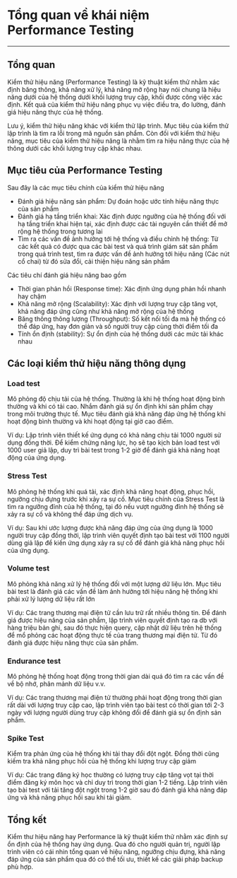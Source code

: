 # Tổng quan về khái niệm Performance Testing
---
## Tổng quan

Kiểm thử hiệu năng (Performance Testing) là kỹ thuật kiểm thử nhằm xác định băng thông, khả năng xử lý, khả năng mở rộng hay nói chung là hiệu năng dưới của hệ thống dưới khối lượng truy cập, khối được công việc xác định. Kết quả của kiểm thử hiệu năng phục vụ việc điều tra, đo lường, đánh giá hiệu năng thực của hệ thống.

Lưu ý, kiểm thử hiệu năng khác với kiểm thử lập trình. Mục tiêu của kiểm thử lập trình là tìm ra lỗi trong mã nguồn sản phẩm. Còn đối với kiểm thử hiệu năng, mục tiêu của kiểm thử hiệu năng là nhằm tìm ra hiệu năng thực của hệ thông dưới các khối lượng truy cập khác nhau.

## Mục tiêu của Performance Testing

Sau đây là các mục tiêu chính của kiểm thử hiệu năng

- Đánh giá hiệu năng sản phẩm: Dự đoán hoặc ước tính hiệu năng thực của sản phẩm
- Đánh giá hạ tầng triển khai: Xác định được ngưỡng của hệ thống đối với hạ tầng triển khai hiện tại, xác định được các tài nguyên cần thiết để mở rộng hệ thống trong tương lai
- Tìm ra các vấn đề ảnh hưởng tới hệ thống và điều chỉnh hệ thống: Từ các kết quả có được qua các bài test và quá trình giám sát sản phẩm trong quá trình test, tìm ra được vấn đề ảnh hưởng tới hiệu năng (Các nút cổ chai) từ đó sửa đổi, cải thiện hiệu năng sản phẩm

Các tiêu chí đánh giá hiệu năng bao gồm
- Thời gian phản hồi (Response time): Xác định ứng dụng phản hồi nhanh hay chậm
- Khả năng mở rộng (Scalability): Xác định với lượng truy cập tăng vọt, khả năng đáp ứng cũng như khả năng mở rộng của hệ thống
- Băng thông thông lượng (Throughput): Số kết nối tối đa mà hệ thống có thể đáp ứng, hay đơn giản và số người truy cập cùng thời điểm tối đa
- Tính ổn định (stability): Sự ổn định của hệ thống dưới các mức tải khác nhau

## Các loại kiểm thử hiệu năng thông dụng

### Load test
Mô phỏng độ chịu tải của hệ thống. Thường là khi hệ thống hoạt động bình thường và khi có tải cao. Nhắm đánh giá sự ổn định khi sản phẩm chạy trong môi trường thực tế. Mục tiêu đánh giá khả năng đáp ứng hệ thống khi hoạt động bình thường và khi hoạt động tại giờ cao điểm.

Ví dụ: Lập trình viên thiết kế ứng dụng có khả năng chịu tải 1000 người sử dụng đồng thời. Để kiểm chứng năng lực, họ sẽ tạo kịch bản load test với 1000 user giả lập, duy trì bài test trong 1-2 giờ để đánh giá khả năng hoạt động của ứng dụng.

### Stress Test

Mô phỏng hệ thống khi quá tải, xác định khả năng hoạt động, phục hồi, ngưỡng chịu đựng trước khi xảy ra sự cố. Mục tiêu chính của Stress Test là tìm ra ngưỡng đỉnh của hệ thống, tại đó nếu vượt ngưỡng đỉnh hệ thống sẽ xảy ra sự cố và không thể đáp ứng dịch vụ.

Ví dụ: Sau khi ước lượng được khả năng đáp ứng của ứng dụng là 1000 người truy cập đồng thời, lập trình viên quyết định tạo bài test với 1100 người dùng giả lập để kiến ứng dụng xảy ra sự cố để đánh giá khả năng phục hồi của ứng dụng.

### Volume test

Mô phỏng khả năng xử lý hệ thống đối với một lượng dữ liệu lớn. Mục tiêu bài test là đánh giá các vấn đề làm ảnh hưởng tới hiệu năng hệ thống khi phải xử lý lượng dữ liệu rất lớn

Ví dụ: Các trang thương mại điện tử cần lưu trữ rất nhiều thông tin. Để đánh giá được hiệu năng của sản phẩm, lập trình viên quyết định tạo ra db với hàng triệu bản ghi, sau đó thực hiện query, cập nhật dữ liệu trên hệ thống để mổ phỏng các hoạt động thực tế của trang thương mại điện tử. Từ đó đánh giá được hiệu năng thực của sản phẩm.

### Endurance test

Mô phỏng hệ thống hoạt động trong thời gian dài quá đó tìm ra các vấn đề về bộ nhớ, phân mảnh dữ liệu v.v.

Ví dụ: Các trang thương mại điện tử thường phải hoạt động trong thời gian rất dài với lượng truy cập cao, lập trình viên tạo bài test có thời gian tới 2-3 ngày với lượng người dùng truy cập không đổi để đánh giá sự ổn định sản phẩm.

### Spike Test

Kiểm tra phản ứng của hệ thống khi tải thay đổi đột ngột. Đồng thời cũng kiếm tra khả năng phục hồi của hệ thống khi lượng truy cập giảm

Ví dụ: Các trang đăng ký học thường có lượng truy cập tăng vọt tại thời điểm đăng ký môn học và chỉ duy trì trong thời gian 1-2 tiếng. Lập trình viên tạo bài test với tải tăng đột ngột trong 1-2 giờ sau đó đánh giá khả năng đáp ứng và khả năng phục hồi sau khi tải giảm.


## Tổng kết

Kiểm thư hiệu năng hay Performance là kỹ thuật kiểm thử nhằm xác định sự ổn định của hệ thống hay ứng dụng. Qua đó cho người quản trị, người lập trình viên có cái nhin tổng quan về hiệu năng, ngưỡng chịu đựng, khả năng đáp ứng của sản phẩm qua đó có thể tối ưu, thiết kế các giải pháp backup phù hợp.